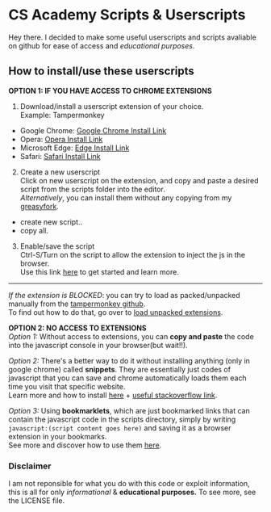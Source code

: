 # CS Academy Scripts & Userscripts
Hey there. I decided to make some useful userscripts and scripts avaliable on github for ease of access and *educational purposes.*

## How to install/use these userscripts
**OPTION 1: IF YOU HAVE ACCESS TO CHROME EXTENSIONS**
1. Download/install a userscript extension of your choice.  
Example: Tampermonkey
- Google Chrome: [Google Chrome Install Link](https://chrome.google.com/webstore/detail/tampermonkey/dhdgffkkebhmkfjojejmpbldmpobfkfo?hl=en)
- Opera: [Opera Install Link](https://addons.opera.com/en/extensions/details/tampermonkey-beta/)
- Microsoft Edge: [Edge Install Link](https://microsoftedge.microsoft.com/addons/detail/tampermonkey/iikmkjmpaadaobahmlepeloendndfphd)
- Safari: [Safari Install Link](https://apps.apple.com/app/apple-store/id1482490089?mt=8)

2. Create a new userscript  
Click on new userscript on the extension, and copy and paste a desired script from the scripts folder into the editor.  
*Alternatively*, you can install them without any copying from my [greasyfork](https://greasyfork.org/en/users/1242102-dionednrg).
- create new script..
- copy all.

3. Enable/save the script  
Ctrl-S/Turn on the script to allow the extension to inject the js in the browser.  
Use this link [here](https://www.tampermonkey.net/faq.php?ext=dhdg) to get started and learn more.
---
*If the extension is BLOCKED*: you can try to load as packed/unpacked manually from the [tampermonkey github](https://github.com/Tampermonkey/tampermonkey).  
To find out how to do that, go over to [load unpacked extensions](https://knowledge.workspace.google.com/kb/load-unpacked-extensions-000005962).  
  
**OPTION 2: NO ACCESS TO EXTENSIONS**  
*Option 1:* Without access to extensions, you can **copy and paste** the code into the javascript console in your browser(but wait!!).  
  
*Option 2:* There's a better way to do it without installing anything (only in google chrome) called **snippets**. They are essentially just codes of javascript that you can save and chrome automatically loads them each time you visit that specific website.  
Learn more and how to install [here](https://developer.chrome.com/docs/devtools/javascript/snippets) + [useful stackoverflow link](https://stackoverflow.com/questions/9731965/is-there-a-way-to-create-and-run-javascript-in-chrome).
  
*Option 3:* Using **bookmarklets**, which are just bookmarked links that can contain the javascript code in the scripts directory, simply by writing ```javascript:(script content goes here)``` and saving it as a browser extension in your bookmarks.  
See more and discover how to use them [here](https://www.freecodecamp.org/news/what-are-bookmarklets/).  
  
### Disclaimer  
I am not reponsible for what you do with this code or exploit information, this is all for only *informational* & **educational purposes.**
To see more, see the LICENSE file.
